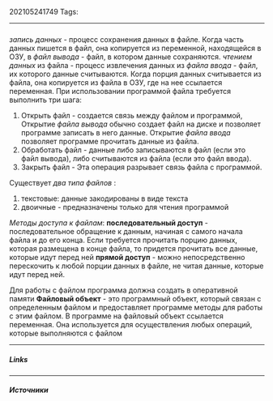 202105241749
Tags:
___
###
*запись данных* - процесс сохранения данных в файле. Когда часть данных пишется в файл, она копируется из переменной, находящейся в ОЗУ, в *файл вывода* - файл, в котором данные сохраняются.
*чтением данных* из файла - процесс извлечения данных из *файла ввода* - файл, их которого данные считываются. Когда порция данных считывается из файла, она копируется из файла в ОЗУ, где на нее ссылается переменная.
При использовании программой файла требуется выполнить три шага:
1. Открыть файл - создается связь между файлом и программой, Открытие *файла вывода* обычно создает файл на диске и позволяет программе записать в него данные. Открытие *файла ввода* позволяет программе прочитать данные из файла.
2. Обработать файл - данные либо записываются в файл (если это файл вывода), либо считываются из файла (если это файл ввода).
3. Закрыть файл - Эта операция разрывает связь файла с программой.

Существует *два типа файлов* :
1. текстовые: данные закодированы в виде текста
2. двоичные - предназначены только для чтения программой

*Методы доступа к файлам*:
**последовательный доступ** - последовательное обращение к данным, начиная с самого начала файла и до его конца. Если требуется прочитать порцию данных, которая размещена в конце файла, то придется прочитать все данные, которые идут перед ней
**прямой доступ** - можно непосредственно перескочить к любой порции данных в файле, не читая данные, которые идут перед ней.

Для работы с файлом программа должна создать в оперативной памяти **Файловый объект** - это программный объект, который связан с определенным файлом и предоставляет программе методы для работы с этим файлом. В программе на файловый объект ссылается переменная. Она используется для осуществления любых операций, которые выполняются с файлом

___
##### Links


---
##### Источники
